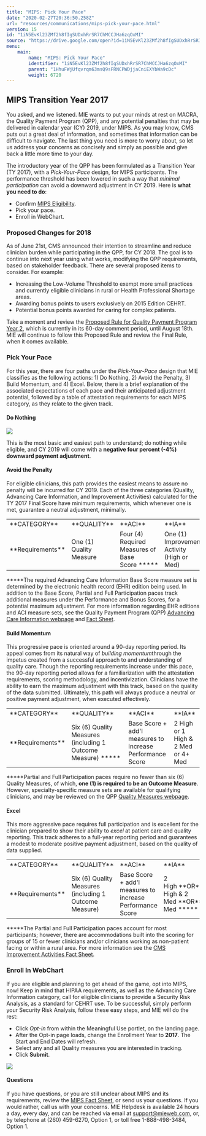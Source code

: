```yaml
---
title: "MIPS: Pick Your Pace"
date: "2020-02-27T20:36:50.258Z"
url: "resources/communications/mips-pick-your-pace.html"
version: 15
id: "1iN5EvKl23ZMf2h8fIgSUDxhRrSR7ChMCCJHa6zqOxMI"
source: "https://drive.google.com/open?id=1iN5EvKl23ZMf2h8fIgSUDxhRrSR7ChMCCJHa6zqOxMI"
menu:
    main:
        name: "MIPS: Pick Your Pace"
        identifier: "1iN5EvKl23ZMf2h8fIgSUDxhRrSR7ChMCCJHa6zqOxMI"
        parent: "1HhuFWjUfqvrqm63msQ9sFRNCPWDjjaCniEXYbWa9cDc"
        weight: 6720
---
```

## MIPS Transition Year 2017

You asked, and we listened. MIE wants to put your minds at rest on MACRA, the Quality Payment Program (QPP), and any potential penalties that may be delivered in calendar year (CY) 2019, under MIPS. As you may know, CMS puts out a great deal of information, and sometimes that information can be difficult to navigate. The last thing you need is more to worry about, so let us address your concerns as concisely and simply as possible and give back a little more time to your day.

The introductory year of the QPP has been formulated as a Transition Year (TY 2017), with a *Pick-Your-Pace* design, for MIPS participants. The performance threshold has been lowered in such a way that *minimal participation* can avoid a downward adjustment in CY 2019. Here is **what you need to do**:

* Confirm [MIPS Eligibility](https://qpp.cms.gov/learn/eligibility).
* Pick your pace.
* Enroll in WebChart.

### Proposed Changes for 2018

As of June 21st, CMS announced their intention to streamline and reduce clinician burden while participating in the QPP, for CY 2018. The goal is to continue into next year using what works, modifying the QPP requirements, based on stakeholder feedback. There are several proposed items to consider. For example:

* Increasing the Low-Volume Threshold to exempt more small practices and currently eligible clinicians in rural or Health Professional Shortage areas.
* Awarding bonus points to users exclusively on 2015 Edition CEHRT.
* Potential bonus points awarded for caring for complex patients.

Take a moment and review the [Proposed Rule for Quality Payment Program Year 2](https://www.cms.gov/Medicare/Quality-Initiatives-Patient-Assessment-Instruments/Value-Based-Programs/MACRA-MIPS-and-APMs/Proposed-rule-fact-sheet.pdf), which is currently in its 60-day comment period, until August 18th. MIE will continue to follow this Proposed Rule and review the Final Rule, when it comes available.

### Pick Your Pace

For this year, there are four paths under the *Pick-Your-Pace* design that MIE classifies as the following actions: 1) Do Nothing, 2) Avoid the Penalty, 3) Build Momentum, and 4) Excel. Below, there is a brief explanation of the associated expectations of each pace and their anticipated adjustment potential, followed by a table of attestation requirements for each MIPS category, as they relate to the given track.

#### Do Nothing

![](mips-pick-your-pace.images/image1.png)

This is the most basic and easiest path to understand; do nothing while eligible, and CY 2019 will come with a **negative four percent (-4%) downward payment adjustment**.

#### Avoid the Penalty

For eligible clinicians, this path provides the easiest means to assure no penalty will be incurred for CY 2019. Each of the three categories (Quality, Advancing Care Information, and Improvement Activities) calculated for the TY 2017 Final Score have minimum requirements, which whenever one is met, guarantee a neutral adjustment, minimally.

<table>
  <tr>
    <td>**CATEGORY**</td>
    <td>**QUALITY**</td>
    <td>**ACI**</td>
    <td>**IA**</td>
  </tr>
  <tr>
    <td>**Requirements**</td>
    <td>One (1) Quality Measure</td>
    <td>Four (4) Required Measures of Base Score *****</td>
    <td>One (1) Improvement Activity (High or Med)</td>
  </tr>
</table>

*****The required Advancing Care Information Base Score measure set is determined by the electronic health record (EHR) edition being used. In addition to the Base Score, Partial and Full Participation paces track additional measures under the Performance and Bonus Scores, for a potential maximum adjustment. For more information regarding EHR editions and ACI measure sets, see the Quality Payment Program (QPP) [Advancing Care Information webpage](https://qpp.cms.gov/measures/aci) and [Fact Sheet](https://qpp.cms.gov/docs/QPP_ACI_Fact_Sheet.pdf).

#### Build Momentum

This progressive pace is oriented around a 90-day reporting period. Its appeal comes from its natural way of *building momentum*through the impetus created from a successful approach to and understanding of quality care. Though the reporting requirements increase under this pace, the 90-day reporting period allows for a familiarization with the attestation requirements, scoring methodology, and incentivization. Clinicians have the ability to earn the maximum adjustment with this track, based on the quality of the data submitted. Ultimately, this path will always produce a neutral or positive payment adjustment, when executed effectively.

<table>
  <tr>
    <td>**CATEGORY**</td>
    <td>**QUALITY**</td>
    <td>**ACI**</td>
    <td>**IA**</td>
  </tr>
  <tr>
    <td>**Requirements**</td>
    <td>Six (6) Quality Measures (including 1 Outcome Measure) *****</td>
    <td>Base Score + add'l measures to increase Performance Score</td>
    <td>2 High or 1 High & 2 Med or 4+ Med</td>
  </tr>
</table>

*****Partial and Full Participation paces require no fewer than six (6) Quality Measures, of which, **one (1) is required to be an Outcome Measure**. However, specialty-specific measure sets are available for qualifying clinicians, and may be reviewed on the QPP [Quality Measures webpage](https://qpp.cms.gov/measures/quality).

#### Excel

This more aggressive pace requires full participation and is excellent for the clinician prepared to show their ability to *excel* at patient care and quality reporting. This track adheres to a full-year reporting period and guarantees a modest to moderate positive payment adjustment, based on the quality of data supplied.

<table>
  <tr>
    <td>**CATEGORY**</td>
    <td>**QUALITY**</td>
    <td>**ACI**</td>
    <td>**IA**</td>
  </tr>
  <tr>
    <td>**Requirements**</td>
    <td>Six (6) Quality Measures (including 1 Outcome Measure)</td>
    <td>Base Score + add'l measures to increase Performance Score</td>
    <td>2 High **OR** 1 High & 2 Med **OR**4+ Med *****</td>
  </tr>
</table>

*****The Partial and Full Participation paces account for most participants; however, there are accommodations built into the scoring for groups of 15 or fewer clinicians and/or clinicians working as non-patient facing or within a rural area. For more information see the [CMS Improvement Activities Fact Sheet](https://qpp.cms.gov/docs/QPP_2017_Improvement_Activities_Fact_Sheet.pdf).

### Enroll In WebChart

If you are eligible and planning to get ahead of the game, opt into MIPS, now! Keep in mind that HIPAA requirements, as well as the Advancing Care Information category, call for eligible clinicians to provide a Security Risk Analysis, as a standard for CEHRT use. To be successful, simply perform your Security Risk Analysis, follow these easy steps, and MIE will do the rest:

* Click <em>Opt-in</em> from within the Meaningful Use portlet, on the landing page.
* After the Opt-in page loads, change the Enrollment Year to <strong>2017</strong>. The Start and End Dates will refresh.
* Select any and all Quality measures you are interested in tracking.
* Click <strong>Submit</strong>.



![](mips-pick-your-pace.images/image2.png)



#### Questions

If you have questions, or you are still unclear about MIPS and its requirements, review the [MIPS Fact Sheet](https://qpp.cms.gov/docs/QPP_MIPS_Participation_Fact_Sheet.pdf), or send us your questions. If you would rather, call us with your concerns. MIE Helpdesk is available 24 hours a day, every day, and can be reached via email at [support@mieweb.com](../../mailto:support@mieweb.com), or, by telephone at (260) 459-6270, Option 1, or toll free 1-888-498-3484, Option 1.


